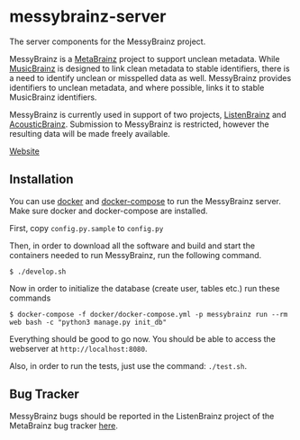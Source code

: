 messybrainz-server
==================

The server components for the MessyBrainz project.

MessyBrainz is a [MetaBrainz](https://metabrainz.org) project to support unclean metadata. While
[MusicBrainz](https://musicbrainz.org) is designed to link clean metadata to stable identifiers,
there is a need to identify unclean or misspelled data as well. MessyBrainz provides identifiers to
unclean metadata, and where possible, links it to stable MusicBrainz identifiers.

MessyBrainz is currently used in support of two projects, [ListenBrainz](https://listenbrainz.org)
and [AcousticBrainz](https://acousticbrainz.org). Submission to MessyBrainz is restricted, however
the resulting data will be made freely available.

[Website](https://messybrainz.org)

## Installation

You can use [docker](https://www.docker.com/) and [docker-compose](https://docs.docker.com/compose/)
to run the MessyBrainz server. Make sure docker and docker-compose are installed.

First, copy `config.py.sample` to `config.py`

Then, in order to download all the software and build and start the containers needed to run
MessyBrainz, run the following command.

    $ ./develop.sh

Now in order to initialize the database (create user, tables etc.) run these commands

    $ docker-compose -f docker/docker-compose.yml -p messybrainz run --rm web bash -c "python3 manage.py init_db"

Everything should be good to go now. You should be able to access the webserver at `http://localhost:8080`.

Also, in order to run the tests, just use the command: `./test.sh`.

## Bug Tracker

MessyBrainz bugs should be reported in the ListenBrainz project of the MetaBrainz bug tracker
[here](https://tickets.metabrainz.org).
